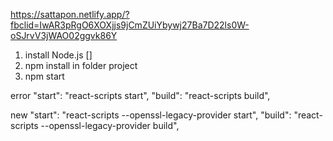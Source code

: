 https://sattapon.netlify.app/?fbclid=IwAR3pRgO6XOXjjs9jCmZUiYbywj27Ba7D22ls0W-oSJrvV3jWAO02ggvk86Y

1. install Node.js [<script>https://nodejs.org/en/</script>]
2. npm install in folder project
3. npm start

error
"start": "react-scripts start",
"build": "react-scripts build",

new
"start": "react-scripts --openssl-legacy-provider start",
"build": "react-scripts --openssl-legacy-provider build",